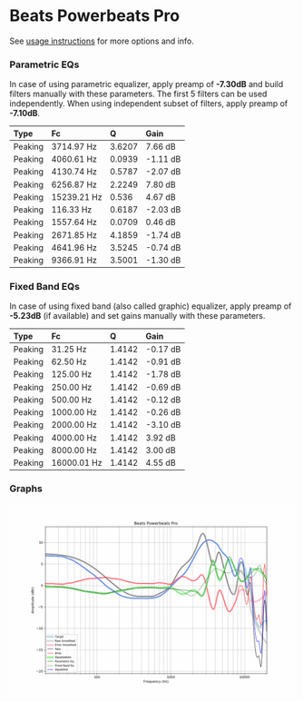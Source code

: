# Beats Powerbeats Pro
See [usage instructions](https://github.com/jaakkopasanen/AutoEq#usage) for more options and info.

### Parametric EQs
In case of using parametric equalizer, apply preamp of **-7.30dB** and build filters manually
with these parameters. The first 5 filters can be used independently.
When using independent subset of filters, apply preamp of **-7.10dB**.

| Type    | Fc          |      Q | Gain     |
|:--------|:------------|:-------|:---------|
| Peaking | 3714.97 Hz  | 3.6207 | 7.66 dB  |
| Peaking | 4060.61 Hz  | 0.0939 | -1.11 dB |
| Peaking | 4130.74 Hz  | 0.5787 | -2.07 dB |
| Peaking | 6256.87 Hz  | 2.2249 | 7.80 dB  |
| Peaking | 15239.21 Hz | 0.536  | 4.67 dB  |
| Peaking | 116.33 Hz   | 0.6187 | -2.03 dB |
| Peaking | 1557.64 Hz  | 0.0709 | 0.46 dB  |
| Peaking | 2671.85 Hz  | 4.1859 | -1.74 dB |
| Peaking | 4641.96 Hz  | 3.5245 | -0.74 dB |
| Peaking | 9366.91 Hz  | 3.5001 | -1.30 dB |

### Fixed Band EQs
In case of using fixed band (also called graphic) equalizer, apply preamp of **-5.23dB**
(if available) and set gains manually with these parameters.

| Type    | Fc          |      Q | Gain     |
|:--------|:------------|:-------|:---------|
| Peaking | 31.25 Hz    | 1.4142 | -0.17 dB |
| Peaking | 62.50 Hz    | 1.4142 | -0.91 dB |
| Peaking | 125.00 Hz   | 1.4142 | -1.78 dB |
| Peaking | 250.00 Hz   | 1.4142 | -0.69 dB |
| Peaking | 500.00 Hz   | 1.4142 | -0.12 dB |
| Peaking | 1000.00 Hz  | 1.4142 | -0.26 dB |
| Peaking | 2000.00 Hz  | 1.4142 | -3.10 dB |
| Peaking | 4000.00 Hz  | 1.4142 | 3.92 dB  |
| Peaking | 8000.00 Hz  | 1.4142 | 3.00 dB  |
| Peaking | 16000.01 Hz | 1.4142 | 4.55 dB  |

### Graphs
![](./Beats%20Powerbeats%20Pro.png)